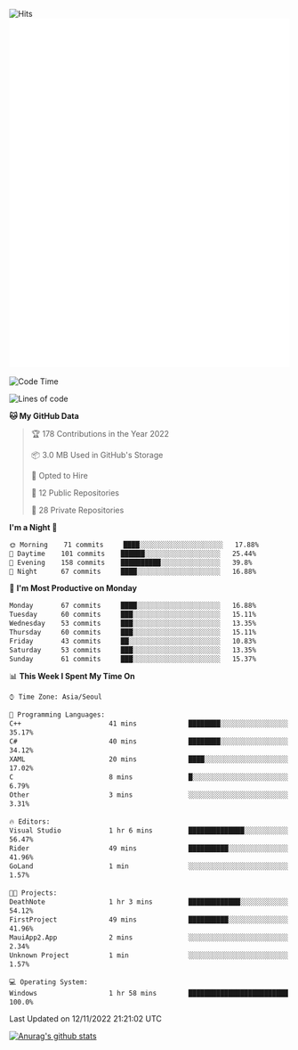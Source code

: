 ![Hits](https://hits.seeyoufarm.com/api/count/incr/badge.svg?url=https%3A%2F%2Fgithub.com%2Fkokose1234&count_bg=%2379C83D&title_bg=%23555555&icon=apple.svg&icon_color=%23E7E7E7&title=hits&edge_flat=false)
<br/>
![Metrics](https://github.com/kokose1234/kokose1234/blob/main/github-metrics.svg)

<!--START_SECTION:waka-->
![Code Time](http://img.shields.io/badge/Code%20Time-713%20hrs%2011%20mins-blue)

![Lines of code](https://img.shields.io/badge/From%20Hello%20World%20I%27ve%20Written-911%20Thousand%20lines%20of%20code-blue)

**🐱 My GitHub Data** 

> 🏆 178 Contributions in the Year 2022
 > 
> 📦 3.0 MB Used in GitHub's Storage 
 > 
> 💼 Opted to Hire
 > 
> 📜 12 Public Repositories 
 > 
> 🔑 28 Private Repositories  
 > 
**I'm a Night 🦉** 

```text
🌞 Morning    71 commits     ████░░░░░░░░░░░░░░░░░░░░░   17.88% 
🌆 Daytime    101 commits    ██████░░░░░░░░░░░░░░░░░░░   25.44% 
🌃 Evening    158 commits    ██████████░░░░░░░░░░░░░░░   39.8% 
🌙 Night      67 commits     ████░░░░░░░░░░░░░░░░░░░░░   16.88%

```
📅 **I'm Most Productive on Monday** 

```text
Monday       67 commits     ████░░░░░░░░░░░░░░░░░░░░░   16.88% 
Tuesday      60 commits     ███░░░░░░░░░░░░░░░░░░░░░░   15.11% 
Wednesday    53 commits     ███░░░░░░░░░░░░░░░░░░░░░░   13.35% 
Thursday     60 commits     ███░░░░░░░░░░░░░░░░░░░░░░   15.11% 
Friday       43 commits     ██░░░░░░░░░░░░░░░░░░░░░░░   10.83% 
Saturday     53 commits     ███░░░░░░░░░░░░░░░░░░░░░░   13.35% 
Sunday       61 commits     ███░░░░░░░░░░░░░░░░░░░░░░   15.37%

```


📊 **This Week I Spent My Time On** 

```text
⌚︎ Time Zone: Asia/Seoul

💬 Programming Languages: 
C++                      41 mins             ████████░░░░░░░░░░░░░░░░░   35.17% 
C#                       40 mins             ████████░░░░░░░░░░░░░░░░░   34.12% 
XAML                     20 mins             ████░░░░░░░░░░░░░░░░░░░░░   17.02% 
C                        8 mins              █░░░░░░░░░░░░░░░░░░░░░░░░   6.79% 
Other                    3 mins              ░░░░░░░░░░░░░░░░░░░░░░░░░   3.31%

🔥 Editors: 
Visual Studio            1 hr 6 mins         ██████████████░░░░░░░░░░░   56.47% 
Rider                    49 mins             ██████████░░░░░░░░░░░░░░░   41.96% 
GoLand                   1 min               ░░░░░░░░░░░░░░░░░░░░░░░░░   1.57%

🐱‍💻 Projects: 
DeathNote                1 hr 3 mins         █████████████░░░░░░░░░░░░   54.12% 
FirstProject             49 mins             ██████████░░░░░░░░░░░░░░░   41.96% 
MauiApp2.App             2 mins              ░░░░░░░░░░░░░░░░░░░░░░░░░   2.34% 
Unknown Project          1 min               ░░░░░░░░░░░░░░░░░░░░░░░░░   1.57%

💻 Operating System: 
Windows                  1 hr 58 mins        █████████████████████████   100.0%

```


 Last Updated on 12/11/2022 21:21:02 UTC
<!--END_SECTION:waka-->

[![Anurag's github stats](https://github-readme-stats.vercel.app/api?username=kokose1234&theme=dracula)](https://github.com/anuraghazra/github-readme-stats)



	
